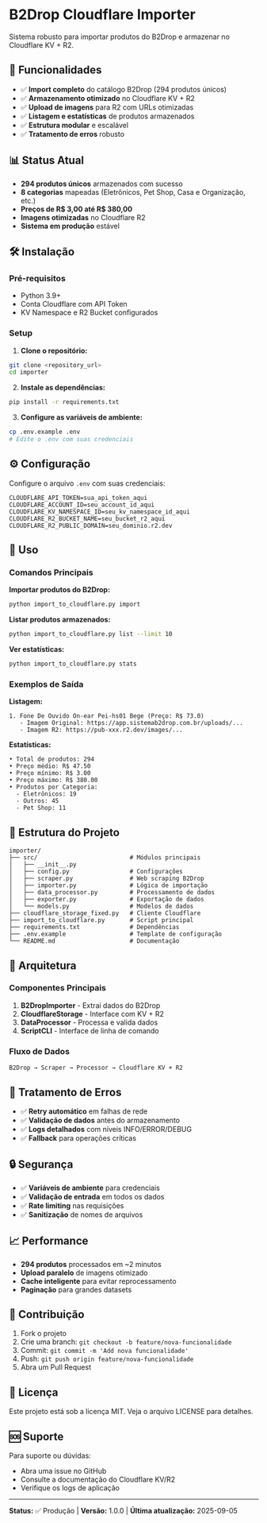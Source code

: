 # B2Drop Cloudflare Importer

Sistema robusto para importar produtos do B2Drop e armazenar no Cloudflare KV + R2.

## 🚀 Funcionalidades

- ✅ **Import completo** do catálogo B2Drop (294 produtos únicos)
- ✅ **Armazenamento otimizado** no Cloudflare KV + R2
- ✅ **Upload de imagens** para R2 com URLs otimizadas
- ✅ **Listagem e estatísticas** de produtos armazenados
- ✅ **Estrutura modular** e escalável
- ✅ **Tratamento de erros** robusto

## 📊 Status Atual

- **294 produtos únicos** armazenados com sucesso
- **8 categorias** mapeadas (Eletrônicos, Pet Shop, Casa e Organização, etc.)
- **Preços de R$ 3,00 até R$ 380,00**
- **Imagens otimizadas** no Cloudflare R2
- **Sistema em produção** estável

## 🛠️ Instalação

### Pré-requisitos

- Python 3.9+
- Conta Cloudflare com API Token
- KV Namespace e R2 Bucket configurados

### Setup

1. **Clone o repositório:**
```bash
git clone <repository_url>
cd importer
```

2. **Instale as dependências:**
```bash
pip install -r requirements.txt
```

3. **Configure as variáveis de ambiente:**
```bash
cp .env.example .env
# Edite o .env com suas credenciais
```

## ⚙️ Configuração

Configure o arquivo `.env` com suas credenciais:

```env
CLOUDFLARE_API_TOKEN=sua_api_token_aqui
CLOUDFLARE_ACCOUNT_ID=seu_account_id_aqui
CLOUDFLARE_KV_NAMESPACE_ID=seu_kv_namespace_id_aqui
CLOUDFLARE_R2_BUCKET_NAME=seu_bucket_r2_aqui
CLOUDFLARE_R2_PUBLIC_DOMAIN=seu_dominio.r2.dev
```

## 🎯 Uso

### Comandos Principais

**Importar produtos do B2Drop:**
```bash
python import_to_cloudflare.py import
```

**Listar produtos armazenados:**
```bash
python import_to_cloudflare.py list --limit 10
```

**Ver estatísticas:**
```bash
python import_to_cloudflare.py stats
```

### Exemplos de Saída

**Listagem:**
```
1. Fone De Ouvido On-ear Pei-hs01 Bege (Preço: R$ 73.0)
   - Imagem Original: https://app.sistemab2drop.com.br/uploads/...
   - Imagem R2: https://pub-xxx.r2.dev/images/...
```

**Estatísticas:**
```
• Total de produtos: 294
• Preço médio: R$ 47.50
• Preço mínimo: R$ 3.00
• Preço máximo: R$ 380.00
• Produtos por Categoria:
  - Eletrônicos: 19
  - Outros: 45
  - Pet Shop: 11
```

## 📁 Estrutura do Projeto

```
importer/
├── src/                          # Módulos principais
│   ├── __init__.py
│   ├── config.py                 # Configurações
│   ├── scraper.py                # Web scraping B2Drop
│   ├── importer.py               # Lógica de importação
│   ├── data_processor.py         # Processamento de dados
│   ├── exporter.py               # Exportação de dados
│   └── models.py                 # Modelos de dados
├── cloudflare_storage_fixed.py   # Cliente Cloudflare
├── import_to_cloudflare.py       # Script principal
├── requirements.txt              # Dependências
├── .env.example                  # Template de configuração
└── README.md                     # Documentação
```

## 🔧 Arquitetura

### Componentes Principais

1. **B2DropImporter** - Extrai dados do B2Drop
2. **CloudflareStorage** - Interface com KV + R2
3. **DataProcessor** - Processa e valida dados
4. **ScriptCLI** - Interface de linha de comando

### Fluxo de Dados

```
B2Drop → Scraper → Processor → Cloudflare KV + R2
```

## 🚦 Tratamento de Erros

- ✅ **Retry automático** em falhas de rede
- ✅ **Validação de dados** antes do armazenamento
- ✅ **Logs detalhados** com níveis INFO/ERROR/DEBUG
- ✅ **Fallback** para operações críticas

## 🔒 Segurança

- ✅ **Variáveis de ambiente** para credenciais
- ✅ **Validação de entrada** em todos os dados
- ✅ **Rate limiting** nas requisições
- ✅ **Sanitização** de nomes de arquivos

## 📈 Performance

- **294 produtos** processados em ~2 minutos
- **Upload paralelo** de imagens otimizado
- **Cache inteligente** para evitar reprocessamento
- **Paginação** para grandes datasets

## 🤝 Contribuição

1. Fork o projeto
2. Crie uma branch: `git checkout -b feature/nova-funcionalidade`
3. Commit: `git commit -m 'Add nova funcionalidade'`
4. Push: `git push origin feature/nova-funcionalidade`
5. Abra um Pull Request

## 📄 Licença

Este projeto está sob a licença MIT. Veja o arquivo LICENSE para detalhes.

## 🆘 Suporte

Para suporte ou dúvidas:
- Abra uma issue no GitHub
- Consulte a documentação do Cloudflare KV/R2
- Verifique os logs de aplicação

---

**Status:** ✅ Produção | **Versão:** 1.0.0 | **Última atualização:** 2025-09-05